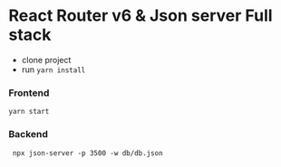# React Router v6 & Json server Full stack

- clone project
- run
  `yarn install`

### Frontend

`yarn start`

### Backend

` npx json-server -p 3500 -w db/db.json`
